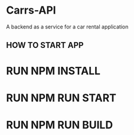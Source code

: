 # Carrs-API
A backend as a service for a car rental application

## HOW TO START APP
# RUN NPM INSTALL
# RUN NPM RUN START
# RUN NPM RUN BUILD
